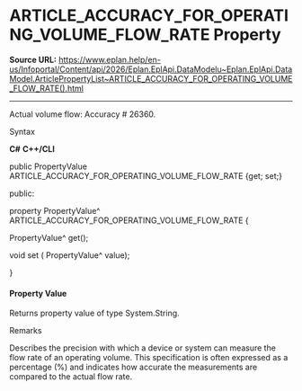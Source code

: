 # ARTICLE_ACCURACY_FOR_OPERATING_VOLUME_FLOW_RATE Property

**Source URL:** https://www.eplan.help/en-us/Infoportal/Content/api/2026/Eplan.EplApi.DataModelu~Eplan.EplApi.DataModel.ArticlePropertyList~ARTICLE_ACCURACY_FOR_OPERATING_VOLUME_FLOW_RATE().html

---

Actual volume flow: Accuracy # 26360.

Syntax

**C#**
**C++/CLI**


public PropertyValue ARTICLE_ACCURACY_FOR_OPERATING_VOLUME_FLOW_RATE {get; set;}

public:

property PropertyValue^ ARTICLE_ACCURACY_FOR_OPERATING_VOLUME_FLOW_RATE {

   PropertyValue^ get();

   void set (    PropertyValue^ value);

}


#### Property Value

Returns property value of type System.String.

Remarks

Describes the precision with which a device or system can measure the flow rate of an operating volume. This specification is often expressed as a percentage (%) and indicates how accurate the measurements are compared to the actual flow rate.
